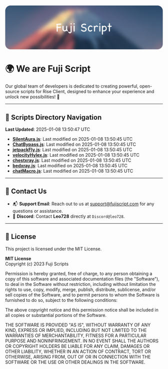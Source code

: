 ![Banner](.github/b.webp)

# 🌍 **We are Fuji Script**

Our global team of developers is dedicated to creating powerful, open-source scripts for Rise Client, designed to enhance your experience and unlock new possibilities! 🌟

---
<!-- SCRIPTS_NAVIGATION_START -->
## 📂 **Scripts Directory Navigation**

**Last Updated**: 2025-01-08 13:50:47 UTC

- **[SilentAura.js](scripts/SilentAura.js)**: Last modified on 2025-01-08 13:50:45 UTC
- **[ChatBypass.js](scripts/ChatBypass.js)**: Last modified on 2025-01-08 13:50:45 UTC
- **[jetpackFly.js](scripts/jetpackFly.js)**: Last modified on 2025-01-08 13:50:45 UTC
- **[velocityHylex.js](scripts/velocityHylex.js)**: Last modified on 2025-01-08 13:50:45 UTC
- **[chestxray.js](scripts/chestxray.js)**: Last modified on 2025-01-08 13:50:45 UTC
- **[bedxray.js](scripts/bedxray.js)**: Last modified on 2025-01-08 13:50:45 UTC
- **[chatMacro.js](scripts/chatMacro.js)**: Last modified on 2025-01-08 13:50:45 UTC

<!-- SCRIPTS_NAVIGATION_END -->

---

## 💬 **Contact Us**  
- 📬 **Support Email**: Reach out to us at [support@fujiscript.com](mailto:support@fujiscript.com) for any questions or assistance.  
- 💬 **Discord**: Contact **Leo728** directly at `Discord@leo728`.

---

## 📜 **License**

This project is licensed under the MIT License.  

**MIT License**  
Copyright (c) 2023 Fuji Scripts  

Permission is hereby granted, free of charge, to any person obtaining a copy of this software and associated documentation files (the "Software"), to deal in the Software without restriction, including without limitation the rights to use, copy, modify, merge, publish, distribute, sublicense, and/or sell copies of the Software, and to permit persons to whom the Software is furnished to do so, subject to the following conditions:  

The above copyright notice and this permission notice shall be included in all copies or substantial portions of the Software.  

THE SOFTWARE IS PROVIDED "AS IS", WITHOUT WARRANTY OF ANY KIND, EXPRESS OR IMPLIED, INCLUDING BUT NOT LIMITED TO THE WARRANTIES OF MERCHANTABILITY, FITNESS FOR A PARTICULAR PURPOSE AND NONINFRINGEMENT. IN NO EVENT SHALL THE AUTHORS OR COPYRIGHT HOLDERS BE LIABLE FOR ANY CLAIM, DAMAGES OR OTHER LIABILITY, WHETHER IN AN ACTION OF CONTRACT, TORT OR OTHERWISE, ARISING FROM, OUT OF OR IN CONNECTION WITH THE SOFTWARE OR THE USE OR OTHER DEALINGS IN THE SOFTWARE.  
